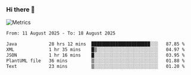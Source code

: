 ### Hi there 👋

![Metrics](https://github.com/radoapx/radoapx/blob/main/github-metrics.svg)

<!--START_SECTION:waka-->

```txt
From: 11 August 2025 - To: 18 August 2025

Java            28 hrs 12 mins  ██████████████████████░░░   87.85 %
XML             1 hr 35 mins    █▒░░░░░░░░░░░░░░░░░░░░░░░   04.97 %
JSON            1 hr 16 mins    █░░░░░░░░░░░░░░░░░░░░░░░░   03.95 %
PlantUML file   36 mins         ▒░░░░░░░░░░░░░░░░░░░░░░░░   01.88 %
Text            23 mins         ▒░░░░░░░░░░░░░░░░░░░░░░░░   01.20 %
```

<!--END_SECTION:waka-->

<!--
**radoapx/radoapx** is a ✨ _special_ ✨ repository because its `README.md` (this file) appears on your GitHub profile.

Here are some ideas to get you started:

- 🔭 I’m currently working on ...
- 🌱 I’m currently learning ...
- 👯 I’m looking to collaborate on ...
- 🤔 I’m looking for help with ...
- 💬 Ask me about ...
- 📫 How to reach me: ...
- 😄 Pronouns: ...
- ⚡ Fun fact: ...
-->
